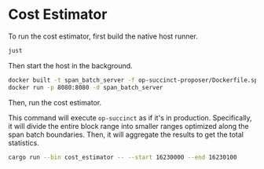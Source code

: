 # Cost Estimator

To run the cost estimator, first build the native host runner.

```bash
just
```

Then start the host in the background.
```bash
docker built -t span_batch_server -f op-succinct-proposer/Dockerfile.span_batch_server .
docker run -p 8080:8080 -d span_batch_server
```

Then, run the cost estimator.

This command will execute `op-succinct` as if it's in production. Specifically, it will divide the entire block range
into smaller ranges optimized along the span batch boundaries. Then, it will aggregate the results to get the total
statistics.

```bash
cargo run --bin cost_estimator -- --start 16230000 --end 16230100
```